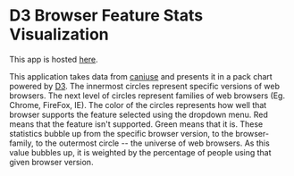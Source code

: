 # D3 Browser Feature Stats Visualization  

This app is hosted [here](http://mastahyeti.github.io/browserstats).

This application takes data from [caniuse](http://caniuse.com) and presents it in a pack chart powered by [D3](http://d3js.org). The innermost circles represent specific versions of web browsers. The next level of circles represent families of web browsers (Eg. Chrome, FireFox, IE). The color of the circles represents how well that browser supports the feature selected using the dropdown menu. Red means that the feature isn't supported. Green means that it is. These statistics bubble up from the specific browser version, to the browser-family, to the outermost circle -- the universe of web browsers. As this value bubbles up, it is weighted by the percentage of people using that given browser version.
